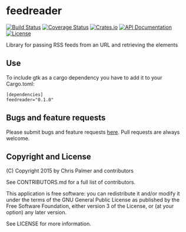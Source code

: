 # feedreader

[![Build Status](https://img.shields.io/travis/red-oxide/feedreader.svg?style=flat-square)](https://travis-ci.org/red-oxide/feedreader)
[![Coverage Status](https://img.shields.io/coveralls/red-oxide/feedreader.svg?style=flat-square)](https://coveralls.io/github/red-oxide/feedreader?branch=master)
[![Crates.io](https://img.shields.io/crates/v/feedreader.svg?style=flat-square)](https://crates.io/crates/feedreader)
[![API Documentation](https://img.shields.io/badge/doc-rustdoc-b7410e.svg?style=flat-square)](http://red-oxide.github.io/feedreader)
[![License](https://img.shields.io/crates/l/feedreader.svg?style=flat-square)](https://github.com/red-oxide/feedreader/blob/master/LICENSE)

Library for passing RSS feeds from an URL and retrieving the elements

## Use

To include gtk as a cargo dependency you have to add it to your Cargo.toml:
```
[dependencies]
feedreader="0.1.0"
```

## Bugs and feature requests

Please submit bugs and feature requests [here](http://github.com/red-oxide/feedreader/issues). Pull requests are always welcome.

## Copyright and License
(C) Copyright 2015 by Chris Palmer and contributors

See CONTRIBUTORS.md for a full list of contributors.

This application is free software: you can redistribute it and/or modify
it under the terms of the GNU General Public License as published by
the Free Software Foundation, either version 3 of the License, or
(at your option) any later version.

See LICENSE for more information.
